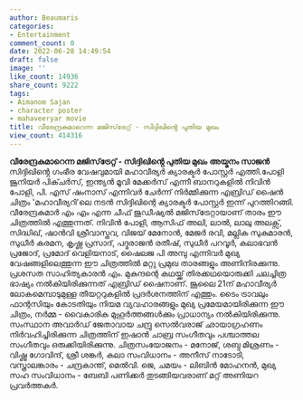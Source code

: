 ```yaml
---
author: Beaumaris
categories:
- Entertainment
comment_count: 0
date: 2022-06-28 14:49:54
draft: false
image: ''
like_count: 14936
share_count: 9222
tags:
- Aimanom Sajan
- character poster
- mahaveeryar movie
title: വീരേന്ദ്രകുമാറെന്ന മജിസ്‌ട്രേറ്റ് - സിദ്ദിഖിൻ്റെ പുതിയ മുഖം
view_count: 414316
---
```


**വീരേന്ദ്രകുമാറെന്ന മജിസ്‌ട്രേറ്റ് - സിദ്ദിഖിൻ്റെ പുതിയ മുഖം** **അയ്മനം സാജൻ** സിദ്ദിഖിൻ്റെ ഗംഭീര വേഷവുമായി മഹാവീര്യർ ക്യാരക്ടർ പോസ്റ്റർ എത്തി.പോളി ജൂനിയർ പിക്ചർസ്‌, ഇന്ത്യൻ മൂവി മേക്കർസ് എന്നീ ബാനറുകളിൽ നിവിൻ പോളി, പി. എസ് ഷംനാസ് എന്നിവർ ചേർന്ന് നിർമ്മിക്കുന്ന എബ്രിഡ് ഷൈൻ ചിത്രം 'മഹാവീര്യറി'ലെ നടൻ സിദ്ദിഖിന്റെ ക്യാരക്ടർ പോസ്റ്റർ ഇന്ന് പുറത്തിറങ്ങി. വീരേന്ദ്രകുമാർ എം എം എന്ന ചീഫ് ജുഡീഷ്യൽ മജിസ്‌ട്രേറ്റായാണ് താരം ഈ ചിത്രത്തിൽ എത്തുന്നത്. നിവിൻ പോളി, ആസിഫ് അലി, ലാൽ, ലാലു അലക്സ്, സിദ്ധിഖ്, ഷാൻവി ശ്രീവാസ്തവ, വിജയ് മേനോൻ, മേജർ രവി, മല്ലിക സുകുമാരൻ, സുധീർ കരമന, കൃഷ്ണ പ്രസാദ്, പദ്മരാജൻ രതീഷ്, സുധീർ പറവൂർ, കലാഭവൻ പ്രജോദ്, പ്രമോദ് വെളിയനാട്, ഷൈലജ പി അമ്പു എന്നിവർ മുഖ്യ വേഷങ്ങളിലെത്തുന്ന ഈ ചിത്രത്തിൽ മറ്റു പ്രമുഖ താരങ്ങളും അണിനിരക്കുന്നു. പ്രശസത സാഹിത്യകാരൻ എം. മുകുന്ദന്റെ കഥയ്ക്ക് തിരക്കഥയൊരുക്കി ചലച്ചിത്ര ഭാഷ്യം നൽകിയിരിക്കുന്നത് എബ്രിഡ് ഷൈനാണ്. ജൂലൈ 21ന് മഹാവീര്യർ ലോകമെമ്പാടുമുള്ള തീയറ്ററുകളിൽ പ്രദർശനത്തിന് എത്തും. ടൈം ട്രാവലും ഫാന്റസിയും കോടതിയും നിയമ വ്യവഹാരങ്ങളും മുഖ്യ പ്രമേയമായിരിക്കുന്ന ഈ ചിത്രം, നർമ്മ - വൈകാരിക മുഹൂർത്തങ്ങൾക്കും പ്രാധാന്യം നൽകിയിരിക്കുന്നു. സംസ്ഥാന അവാർഡ് ജേതാവായ ചന്ദ്രു സെൽവരാജ് ഛായാഗ്രഹണം നിർവഹിച്ചിരിക്കുന്ന ചിത്രത്തിന് ഇഷാൻ ചാബ്ര സംഗീതവും പശ്ചാത്തല സംഗീതവും ഒരുക്കിയിരിക്കുന്നു. ചിത്രസംയോജനം - മനോജ്‌, ശബ്ദ മിശ്രണം - വിഷ്ണു ഗോവിന്ദ്, ശ്രീ ശങ്കർ, കലാ സംവിധാനം - അനീസ് നാടോടി, വസ്ത്രാലങ്കാരം - ചന്ദ്രകാന്ത്, മെൽവി. ജെ, ചമയം - ലിബിൻ മോഹനൻ, മുഖ്യ സഹ സംവിധാനം - ബേബി പണിക്കർ തുടങ്ങിയവരാണ് മറ്റ് അണിയറ പ്രവർത്തകർ. &nbsp;
